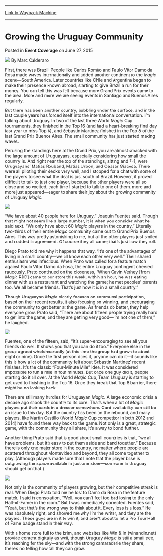 
---
[Link to Wayback Machine](https://web.archive.org/web/20151020020625/http://magic.wizards.com/en/events/coverage/gpbue15/growing-the-uruguay-community-2015-06-27)

[_metadata_:author]:- "Marc Calderaro"
[_metadata_:description]:- "First, there was Brazil. People like Carlos Romão and Paulo Vitor Damo da Rosa made waves internationally and added another continent to the Magic scene—South America. Later countries like Chile and Argentina began to make their presence known abroad, starting to give Brazil a run for their money. You can tell this was felt because more Grand Prix events came to the area. More and more we are seeing events in Santiago and Buenos Aires regularly."
[_metadata_:generator]:- "Drupal 7 (http://drupal.org)"
[_metadata_:node]:- "407336"
[_metadata_:publish_date]:- "2015-06-27"
[_metadata_:source]:- "div-main-content"
[_metadata_:title]:- "Growing the Uruguay Community"
[_metadata_:wayback_capture_timestamp]:- "2015-10-20 02:06:25"
[_metadata_:wayback_raw_url]:- "https://web.archive.org/web/20151020020625id_/http://magic.wizards.com/en/events/coverage/gpbue15/growing-the-uruguay-community-2015-06-27"
[_metadata_:wayback_url]:- "http://magic.wizards.com/en/events/coverage/gpbue15/growing-the-uruguay-community-2015-06-27"
---


Growing the Uruguay Community
=============================



 Posted in **Event Coverage**
 on June 27, 2015 






![](https://media.magic.wizards.com/styles/auth_small/public/images/person/calderaro.jpg)
By Marc Calderaro










First, there was Brazil. People like Carlos Romão and Paulo Vitor Damo da Rosa made waves internationally and added another continent to the *Magic* scene—South America. Later countries like Chile and Argentina began to make their presence known abroad, starting to give Brazil a run for their money. You can tell this was felt because more Grand Prix events came to the area. More and more we are seeing events in Santiago and Buenos Aires regularly.



But there has been another country, bubbling under the surface, and in the last couple years has forced itself into the international conversation. I’m talking about Uruguay. In two of the last three World *Magic* Cup tournaments, they finished in the Top 16 (and had a heart-breaking final day last year to miss Top 8), and Sebastin Martinez finished in the Top 8 of the last Grand Prix Buenos Aires. The small community has just started making waves.



Perusing the standings here at the Grand Prix, you are almost smacked with the large amount of Uruguayans, especially considering how small the country is. And right near the top of the standings, sitting and 7-1, were Uruguayans’ Matias Rouband, Matias Urbon, and Ceasar Giacosa. There were all piloting their decks very well, and I stopped for a chat with some of the players to see what the deal is just south of Brazil. However, it proved difficult to talk to just one player, because the other players were all so close and so excited, each time I started to talk to one of them, more and more just appeared—eager to share their joy about the growing community of Uruguay *Magic*.


![](https://media.wizards.com/2015/events/gpbue15/uruguay_community_1.jpg)



“We have about 40 people here for Uruguay,” Joaquin Fuentes said. Though that might not seem like a large number, it is when you consider what he said next. “We only have about 60 *Magic* players in the country.” Literally two-thirds of their entire *Magic* community came out to Grand Prix Buenos Aires. This was pretty astonishing to me, but all the other players just smiled and nodded in agreement. Of course they all came; that’s just how they roll.



Diego Prato told me why it happens that way. “It’s one of the advantages of living in a small country—we all know each other very well.” Their shared enthusiasm was infectious. When Prato was called for a feature match against Paulo Vitor Damo da Rosa, the entire Uruguay contingent cheered raucously. Prato continued on the closeness, “When Gavin Verhey [from *Magic* R&D] came to our store this week, within an hour, he was eating dinner with us a restaurant and watching the game; he met peoples’ parents too. We all became friends. That’s just how it is in a small country.”



Though Uruguayan *Magic* clearly focuses on communal participation, based on their recent results, it also focusing on winning, and encouraging the community to get better at the game. As friends do better, they help everyone grow. Prato said, “There are about fifteen people trying really hard to get into the game, and they are getting very good—I’m not one of them,” he laughed.


![](https://media.wizards.com/2015/events/gpbue15/uruguay__community_2.jpg)



Fuentes, one of the fifteen, said, “It’s super-encouraging to see all your friends do well. It shows you that you can do it too.” Everyone else in the group agreed wholeheartedly (at this time the group had grown to about eight or nine). Once the first person does it, anyone can do it—it sounds like this is how a lot of the community felt about Sebastin Martinez’ recent finishes. It’s the classic “Four-Minute Mile” idea. It was considered impossible to run a mile in four minutes. But once one guy did it, people starting do it all over. At the World *Magic* Cup, Team Uruguay is starting to get used to finishing in the Top 16. Once they break that Top 8 barrier, there might be no looking back.



There are still many hurdles for Uruguayan *Magic*. A large economic crisis a decade ago shook the country to its core. That’s when a lot of *Magic* players put their cards in a dresser somewhere. Card availability can still be an issue to this day. But the country has been on the rebound, and many players, like Martin Castillo (World *Magic* Cup competitor in both 2012 and 2014) have found there way back to the game. Not only is a great, strategic game, with the community they all share, it’s a way to bond further.



Another thing Prato said that is good about small countries is that, “we all have problems, but it’s easy to put them aside and band together.” Because there is only one major store in the country, no matter where people are scattered throughout Montevideo and beyond, they all come together to play. (Although players made sure that I note that the player base is outgrowing the space available in just one store—someone in Uruguay should get on that.)


![](https://media.wizards.com/2015/events/gpbue15/unofficial_team_brazil_3.jpg)



Not only is the community of players growing, but their competitive streak is real. When Diego Prato told me he lost to Damo da Rosa in the feature match, I said in consolation, “Well, you can’t feel too bad losing to the only Hall-of-Famer in the room.” But I was immediately corrected. Fuentes said, “Yeah, but that’s the wrong way to think about it. Every loss is a loss.” He was absolutely right, and showed me why I’m the writer, and they are the players. These guys are in it to win it, and aren’t about to let a Pro Tour Hall of Fame badge stand in their way.



With a home store full to the brim, and websites like Win & In (winandin.net) provide content digitally as well, though Uruguay *Magic* is still a small tree, it’s reaching for the sky—and with the strong camaraderie they share, there’s no telling how tall they can grow.








